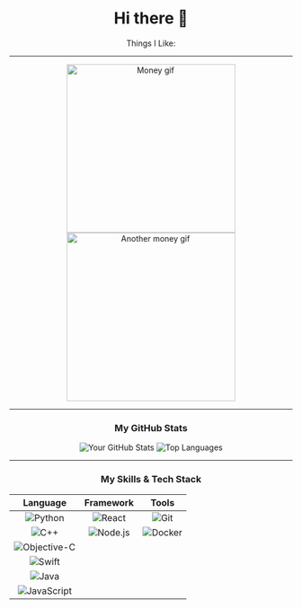 <div align="center">

# Hi there 👋

Things I Like:

---

<img src="https://media0.giphy.com/media/v1.Y2lkPTc5MGI3NjExMDI3OWg5YXNmczhza3dhYW82MnJxOWR3YjdjNTc3aGsyd3M2OWJhdyZlcD12MV9pbnRlcm5hbF9naWZfYnlfaWQmY3Q9Zw/fNvXkjC50ywBW/giphy.gif" alt="Money gif" width="300" height="300">
<img src="https://media0.giphy.com/media/v1.Y2lkPTc5MGI3NjExcmdwcDZnMzAwdnJpZ2tkaTZzMXp6Y2RmOG0yMGkza251Y3Mycjc2cCZlcD12MV9pbnRlcm5hbF9naWZfYnlfaWQmY3Q9Zw/4RlmBiZTX4CD6/giphy.gif" alt="Another money gif" width="300" height="300">

---

### My GitHub Stats

<img src="https://github-readme-stats.vercel.app/api?username=kimmyjay726&show_icons=true&theme=radical" alt="Your GitHub Stats" />
<img src="https://github-readme-stats.vercel.app/api/top-langs/?username=kimmyjay726&layout=compact&theme=radical" alt="Top Languages" />

---

### My Skills & Tech Stack

| Language | Framework | Tools |
| :---: | :---: | :---: |
| ![Python](https://img.shields.io/badge/Python-3776AB?style=for-the-badge&logo=python&logoColor=white) | ![React](https://img.shields.io/badge/React-20232A?style=for-the-badge&logo=react&logoColor=61DAFB) | ![Git](https://img.shields.io/badge/Git-F05032?style=for-the-badge&logo=git&logoColor=white) |
| ![C++](https://img.shields.io/badge/C%2B%2B-00599C?style=for-the-badge&logo=c%2B%2B&logoColor=white) | ![Node.js](https://img.shields.io/badge/Node.js-339933?style=for-the-badge&logo=nodedotjs&logoColor=white) | ![Docker](https://img.shields.io/badge/Docker-2496ED?style=for-the-badge&logo=docker&logoColor=white) |
| ![Objective-C](https://img.shields.io/badge/Objective--C-2E3B4B?style=for-the-badge&logo=objective-c&logoColor=white) | | |
| ![Swift](https://img.shields.io/badge/Swift-FA7343?style=for-the-badge&logo=swift&logoColor=white) | | |
| ![Java](https://img.shields.io/badge/Java-007396?style=for-the-badge&logo=java&logoColor=white) | | |
| ![JavaScript](https://img.shields.io/badge/JavaScript-F7DF1E?style=for-the-badge&logo=javascript&logoColor=black) | | |

</div>
